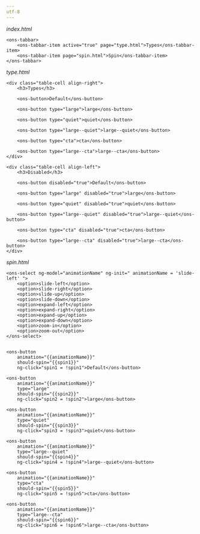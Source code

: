 ```yaml
---
utf-8
---
```


*index.html*

    <ons-tabbar>
        <ons-tabbar-item active="true" page="type.html">Types</ons-tabbar-item> 
        <ons-tabbar-item page="spin.html">Spin</ons-tabbar-item>     
    </ons-tabbar>

*type.html*

    <div class="table-cell align-right">
        <h3>Types</h3>
        
        <ons-button>Default</ons-button>
        
        <ons-button type="large">large</ons-button>         
        
        <ons-button type="quiet">quiet</ons-button>
        
        <ons-button type="large--quiet">large--quiet</ons-button>
        
        <ons-button type="cta">cta</ons-button>
        
        <ons-button type="large--cta">large--cta</ons-button>
    </div>

    <div class="table-cell align-left">
        <h3>Disabled</h3>
        
        <ons-button disabled="true">Default</ons-button>
        
        <ons-button type="large" disabled="true">large</ons-button>
        
        <ons-button type="quiet" disabled="true">quiet</ons-button>         
        
        <ons-button type="large--quiet" disabled="true">large--quiet</ons-button>
        
        <ons-button type="cta" disabled="true">cta</ons-button>
        
        <ons-button type="large--cta" disabled="true">large--cta</ons-button>
    </div>
    

*spin.html*

    <ons-select ng-model="animationName" ng-init=" animationName = 'slide-left' ">
        <option>slide-left</option>
        <option>slide-right</option>
        <option>slide-up</option>
        <option>slide-down</option>
        <option>expand-left</option>
        <option>expand-right</option>
        <option>expand-up</option>
        <option>expand-down</option>
        <option>zoom-in</option>
        <option>zoom-out</option>
    </ons-select>
    

    <ons-button 
        animation="{{animationName}}"
        should-spin="{{spin1}}" 
        ng-click="spin1 = !spin1">Default</ons-button>
    
    <ons-button 
        animation="{{animationName}}" 
        type="large" 
        should-spin="{{spin2}}" 
        ng-click="spin2 = !spin2">large</ons-button>
    
    <ons-button 
        animation="{{animationName}}" 
        type="quiet" 
        should-spin="{{spin3}}" 
        ng-click="spin3 = !spin3">quiet</ons-button>
    
    <ons-button 
        animation="{{animationName}}" 
        type="large--quiet" 
        should-spin="{{spin4}}" 
        ng-click="spin4 = !spin4">large--quiet</ons-button>
    
    <ons-button 
        animation="{{animationName}}" 
        type="cta" 
        should-spin="{{spin5}}" 
        ng-click="spin5 = !spin5">cta</ons-button>
    
    <ons-button 
        animation="{{animationName}}" 
        type="large--cta" 
        should-spin="{{spin6}}" 
        ng-click="spin6 = !spin6">large--cta</ons-button>